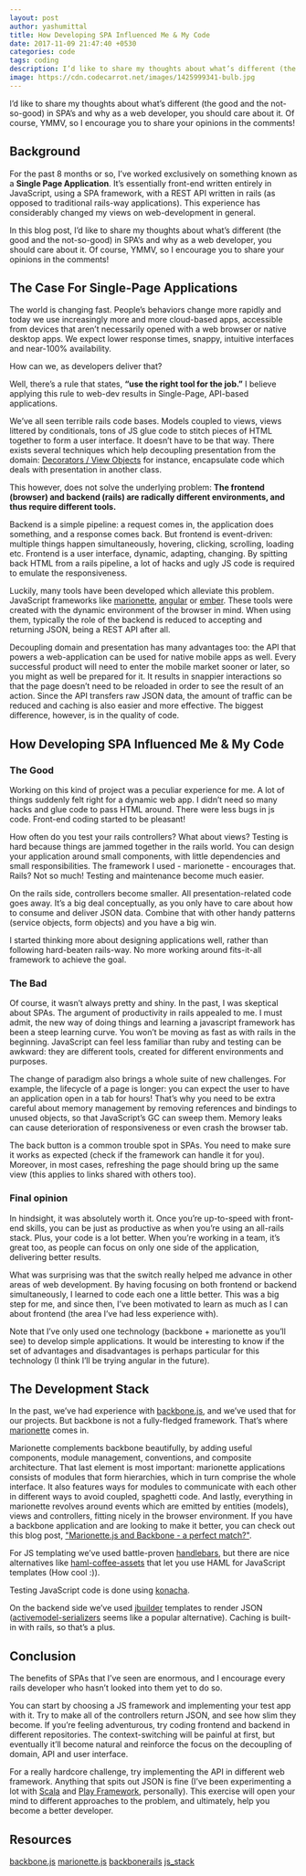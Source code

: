 ```yaml
---
layout: post
author: yashumittal
title: How Developing SPA Influenced Me & My Code
date: 2017-11-09 21:47:40 +0530
categories: code
tags: coding
description: I’d like to share my thoughts about what’s different (the good and the not-so-good) in SPA’s and why as a web developer, you should care about it. Of course, YMMV, so I encourage you to share your opinions in the comments!
image: https://cdn.codecarrot.net/images/1425999341-bulb.jpg
---
```


I’d like to share my thoughts about what’s different (the good and the not-so-good) in SPA’s and why as a web developer, you should care about it. Of course, YMMV, so I encourage you to share your opinions in the comments!

## Background

For the past 8 months or so, I’ve worked exclusively on something known as a **Single Page Application**. It’s essentially front-end written entirely in JavaScript, using a SPA framework, with a REST API written in rails (as opposed to traditional rails-way applications). This experience has considerably changed my views on web-development in general.

In this blog post, I’d like to share my thoughts about what’s different (the good and the not-so-good) in SPA’s and why as a web developer, you should care about it. Of course, YMMV, so I encourage you to share your opinions in the comments!

## The Case For Single-Page Applications

The world is changing fast. People’s behaviors change more rapidly and today we use increasingly more and more cloud-based apps, accessible from devices that aren’t necessarily opened with a web browser or native desktop apps. We expect lower response times, snappy, intuitive interfaces and near-100% availability.

How can we, as developers deliver that?

Well, there’s a rule that states, **“use the right tool for the job.”** I believe applying this rule to web-dev results in Single-Page, API-based applications.

We’ve all seen terrible rails code bases. Models coupled to views, views littered by conditionals, tons of JS glue code to stitch pieces of HTML together to form a user interface. It doesn’t have to be that way. There exists several techniques which help decoupling presentation from the domain: [Decorators / View Objects](//github.com/drapergem/draper) for instance, encapsulate code which deals with presentation in another class.

This however, does not solve the underlying problem: **The frontend (browser) and backend (rails) are radically different environments, and thus require different tools.**

Backend is a simple pipeline: a request comes in, the application does something, and a response comes back. But frontend is event-driven: multiple things happen simultaneously, hovering, clicking, scrolling, loading etc. Frontend is a user interface, dynamic, adapting, changing. By spitting back HTML from a rails pipeline, a lot of hacks and ugly JS code is required to emulate the responsiveness.

Luckily, many tools have been developed which alleviate this problem. JavaScript frameworks like [marionette](//marionettejs.com/), [angular](//angularjs.org/) or [ember](//emberjs.com/). These tools were created with the dynamic environment of the browser in mind. When using them, typically the role of the backend is reduced to accepting and returning JSON, being a REST API after all.

Decoupling domain and presentation has many advantages too: the API that powers a web-application can be used for native mobile apps as well. Every successful product will need to enter the mobile market sooner or later, so you might as well be prepared for it. It results in snappier interactions so that the page doesn’t need to be reloaded in order to see the result of an action. Since the API transfers raw JSON data, the amount of traffic can be reduced and caching is also easier and more effective. The biggest difference, however, is in the quality of code.

## How Developing SPA Influenced Me & My Code

### The Good

Working on this kind of project was a peculiar experience for me. A lot of things suddenly felt right for a dynamic web app. I didn’t need so many hacks and glue code to pass HTML around. There were less bugs in js code. Front-end coding started to be pleasant!

How often do you test your rails controllers? What about views? Testing is hard because things are jammed together in the rails world. You can design your application around small components, with little dependencies and small responsibilities. The framework I used - marionette - encourages that. Rails? Not so much! Testing and maintenance become much easier.

On the rails side, controllers become smaller. All presentation-related code goes away. It’s a big deal conceptually, as you only have to care about how to consume and deliver JSON data. Combine that with other handy patterns (service objects, form objects) and you have a big win.

I started thinking more about designing applications well, rather than following hard-beaten rails-way. No more working around fits-it-all framework to achieve the goal.

### The Bad

Of course, it wasn’t always pretty and shiny. In the past, I was skeptical about SPAs. The argument of productivity in rails appealed to me. I must admit, the new way of doing things and learning a javascript framework has been a steep learning curve. You won’t be moving as fast as with rails in the beginning. JavaScript can feel less familiar than ruby and testing can be awkward: they are different tools, created for different environments and purposes.

The change of paradigm also brings a whole suite of new challenges. For example, the lifecycle of a page is longer: you can expect the user to have an application open in a tab for hours! That’s why you need to be extra careful about memory management by removing references and bindings to unused objects, so that JavaScript’s GC can sweep them. Memory leaks can cause deterioration of responsiveness or even crash the browser tab.

The back button is a common trouble spot in SPAs. You need to make sure it works as expected (check if the framework can handle it for you). Moreover, in most cases, refreshing the page should bring up the same view (this applies to links shared with others too).

### Final opinion

In hindsight, it was absolutely worth it. Once you’re up-to-speed with front-end skills, you can be just as productive as when you’re using an all-rails stack. Plus, your code is a lot better. When you’re working in a team, it’s great too, as people can focus on only one side of the application, delivering better results.

What was surprising was that the switch really helped me advance in other areas of web development. By having focusing on both frontend or backend simultaneously, I learned to code each one a little better. This was a big step for me, and since then, I’ve been motivated to learn as much as I can about frontend (the area I’ve had less experience with).

Note that I’ve only used one technology (backbone + marionette as you’ll see) to develop simple applications. It would be interesting to know if the set of advantages and disadvantages is perhaps particular for this technology (I think I’ll be trying angular in the future).

## The Development Stack

In the past, we’ve had experience with [backbone.js](//backbonejs.org/), and we’ve used that for our projects. But backbone is not a fully-fledged framework. That’s where [marionette](//marionettejs.com/) comes in.

Marionette complements backbone beautifully, by adding useful components, module management, conventions, and composite architecture. That last element is most important: marionette applications consists of modules that form hierarchies, which in turn comprise the whole interface. It also features ways for modules to communicate with each other in different ways to avoid coupled, spaghetti code. And lastly, everything in marionette revolves around events which are emitted by entities (models), views and controllers, fitting nicely in the browser environment. If you have a backbone application and are looking to make it better, you can check out this blog post, ["Marionette.js and Backbone - a perfect match?"](/marionette-js-and-backbone-a-perfect-match).

For JS templating we’ve used battle-proven [handlebars](//handlebarsjs.com/), but there are nice alternatives like [haml-coffee-assets](//github.com/netzpirat/haml_coffee_assets) that let you use HAML for JavaScript templates (How cool :)).

Testing JavaScript code is done using [konacha](//github.com/jfirebaugh/konacha).

On the backend side we’ve used [jbuilder](//github.com/rails/jbuilder) templates to render JSON ([activemodel-serializers](//github.com/rails-api/active_model_serializers) seems like a popular alternative). Caching is built-in with rails, so that’s a plus.

## Conclusion

The benefits of SPAs that I’ve seen are enormous, and I encourage every rails developer who hasn’t looked into them yet to do so.

You can start by choosing a JS framework and implementing your test app with it. Try to make all of the controllers return JSON, and see how slim they become. If you’re feeling adventurous, try coding frontend and backend in different repositories. The context-switching will be painful at first, but eventually it’ll become natural and reinforce the focus on the decoupling of domain, API and user interface.

For a really hardcore challenge, try implementing the API in different web framework. Anything that spits out JSON is fine (I’ve been experimenting a lot with [Scala](//www.scala-lang.org/) and [Play Framework](//www.playframework.com/), personally). This exercise will open your mind to different approaches to the problem, and ultimately, help you become a better developer.

## Resources

[backbone.js](//backbonejs.org/)
[marionette.js](//marionettejs.com/)
[backbonerails](//www.backbonerails.com/)
[js_stack](//github.com/netguru/js_stack)
